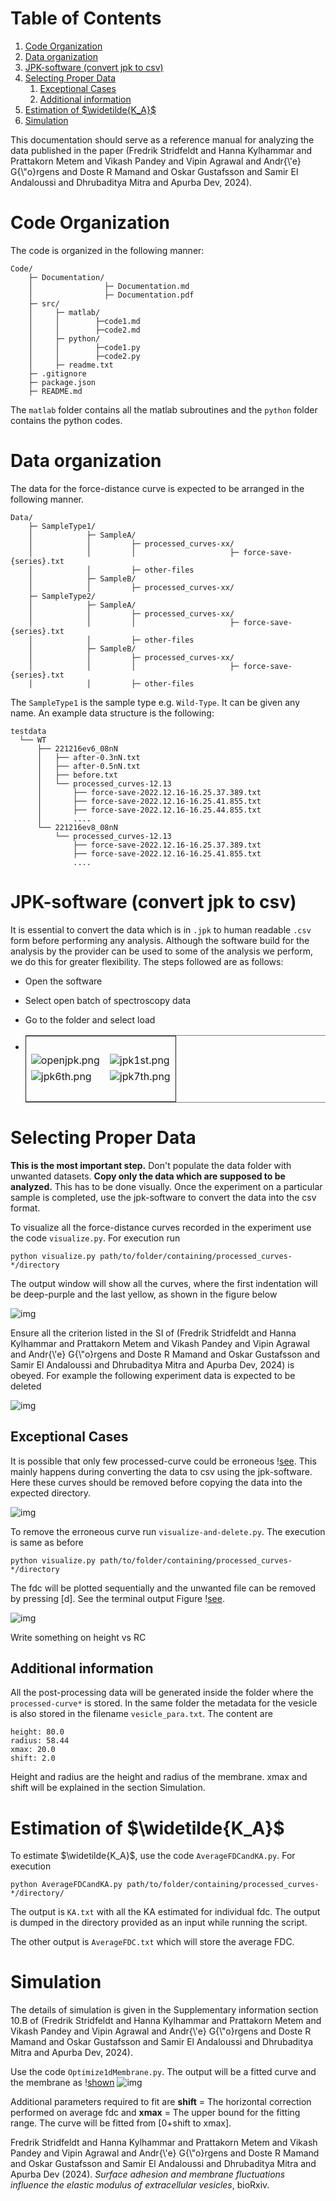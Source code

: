 
# Table of Contents

1.  [Code Organization](#orgee525de)
2.  [Data organization](#org558e07b)
3.  [JPK-software (convert jpk to csv)](#orgebe0f09)
4.  [Selecting Proper Data](#orgd1dd9f9)
    1.  [Exceptional Cases](#orge908c5b)
    2.  [Additional information](#org2095133)
5.  [Estimation of $\widetilde{K_A}$](#orga66e974)
6.  [Simulation](#orgf02b138)

This documentation should serve as a reference manual for analyzing the data published in the paper (Fredrik Stridfeldt and Hanna Kylhammar and Prattakorn Metem and Vikash Pandey and Vipin Agrawal and Andr{\\'e} G{\\"o}rgens and Doste R Mamand and Oskar Gustafsson and Samir El Andaloussi and Dhrubaditya Mitra and Apurba Dev, 2024).


<a id="orgee525de"></a>

# Code Organization

The code is organized in the following manner:

    Code/
        ├─ Documentation/
        │                ├─ Documentation.md
        │                ├─ Documentation.pdf
        ├─ src/
        │     ├─ matlab/
        │     │        ├─code1.md
        │     │        ├─code2.md
        │     ├─ python/
        │     │        ├─code1.py
        │     │        ├─code2.py
        │     ├─ readme.txt
        ├─ .gitignore
        ├─ package.json
        ├─ README.md

The `matlab` folder contains all the matlab subroutines and the `python` folder contains the python codes.


<a id="org558e07b"></a>

# Data organization

The data for the force-distance curve is expected to be arranged in the following manner.

    Data/
        ├─ SampleType1/
        │            ├─ SampleA/
        │            │         ├─ processed_curves-xx/
        │            │         │                     ├─ force-save-{series}.txt
        │            │         ├─ other-files
        │            ├─ SampleB/
        │            │         ├─ processed_curves-xx/
        ├─ SampleType2/
        │            ├─ SampleA/
        │            │         ├─ processed_curves-xx/
        │            │         │                     ├─ force-save-{series}.txt
        │            │         ├─ other-files
        │            ├─ SampleB/
        │            │         ├─ processed_curves-xx/
        │            │         │                     ├─ force-save-{series}.txt
        │            │         ├─ other-files

The `SampleType1` is the sample type e.g. `Wild-Type`. It can be given any name. An example data structure is the following:

    testdata
      └── WT
          ├── 221216ev6_08nN
          │   ├── after-0.3nN.txt
          │   ├── after-0.5nN.txt
          │   ├── before.txt
          │   └── processed_curves-12.13
          │       ├── force-save-2022.12.16-16.25.37.389.txt
          │       ├── force-save-2022.12.16-16.25.41.855.txt
          │       ├── force-save-2022.12.16-16.25.44.855.txt
          │       ....
          └── 221216ev8_08nN
              └── processed_curves-12.13
                  ├── force-save-2022.12.16-16.25.37.389.txt
                  ├── force-save-2022.12.16-16.25.41.855.txt
                  ....


<a id="orgebe0f09"></a>

# JPK-software (convert jpk to csv)

It is essential to convert the data which is in `.jpk` to human readable `.csv` form before performing any analysis. Although the software build for the analysis by the provider can be used to some of the analysis we perform, we do this for greater flexibility. The steps followed are as follows:

-   Open the software
-   Select open batch of spectroscopy data
-   Go to the folder and select load
-   <table border="2" cellspacing="0" cellpadding="6" rules="groups" frame="hsides">
    
    
    <colgroup>
    <col  class="org-left" />
    
    <col  class="org-left" />
    </colgroup>
    <tbody>
    <tr>
    <td class="org-left">&#xa0;</td>
    <td class="org-left">&#xa0;</td>
    </tr>
    
    <tr>
    <td class="org-left"><img src="imgs/openjpk.png" alt="openjpk.png" /></td>
    <td class="org-left"><img src="imgs/jpk1st.png" alt="jpk1st.png" /></td>
    </tr>
    
    <tr>
    <td class="org-left"><img src="imgs/jpk6th.png" alt="jpk6th.png" /></td>
    <td class="org-left"><img src="imgs/jpk7th.png" alt="jpk7th.png" /></td>
    </tr>
    
    <tr>
    <td class="org-left">&#xa0;</td>
    <td class="org-left">&#xa0;</td>
    </tr>
    </tbody>
    </table>


<a id="orgd1dd9f9"></a>

# Selecting Proper Data

**This is the most important step.** Don't populate the data folder with unwanted datasets. **Copy only the data which are supposed to be analyzed.** This has to be done visually. Once the experiment on a particular sample is completed, use the jpk-software to convert the data into the csv format. 

To visualize all the force-distance curves recorded in the experiment use the code `visualize.py`. For execution run

    python visualize.py path/to/folder/containing/processed_curves-*/directory

The output window will show all the curves, where the first indentation will be deep-purple and the last yellow, as shown in the figure below

![img](./imgs/testvizualize.png)

Ensure all the criterion listed in the SI of (Fredrik Stridfeldt and Hanna Kylhammar and Prattakorn Metem and Vikash Pandey and Vipin Agrawal and Andr{\\'e} G{\\"o}rgens and Doste R Mamand and Oskar Gustafsson and Samir El Andaloussi and Dhrubaditya Mitra and Apurba Dev, 2024) is obeyed. For example the following experiment data is expected to be deleted

![img](imgs/reject1.png)


<a id="orge908c5b"></a>

## Exceptional Cases

It is possible that only few processed-curve could be erroneous \![see](fig-fewerror). This mainly happens during converting the data to csv using the jpk-software. Here these curves should be removed before copying the data into the expected directory. 

![img](./imgs/removebadguy.png)

To remove the erroneous curve run `visualize-and-delete.py`. The execution is same as before

    python visualize.py path/to/folder/containing/processed_curves-*/directory

The fdc will be plotted sequentially and the unwanted file can be removed by pressing [d]. See the terminal output Figure \![see](term<sub>info</sub>).

![img](imgs/sequencial-removing.png)

Write something on height vs RC


<a id="org2095133"></a>

## Additional information

All the post-processing data will be generated inside the folder where the `processed-curve*` is stored. In the same folder the metadata for the vesicle is also stored in the filename `vesicle_para.txt`. The content are

    height: 80.0 
    radius: 58.44 
    xmax: 20.0
    shift: 2.0

Height and radius are the height and radius of the membrane. xmax and shift will be explained in the section Simulation. 


<a id="orga66e974"></a>

# Estimation of $\widetilde{K_A}$

To estimate $\widetilde{K_A}$, use the code `AverageFDCandKA.py`. For execution

    python AverageFDCandKA.py path/to/folder/containing/processed_curves-*/directory/

The output is `KA.txt` with all the KA estimated for individual fdc. The output is dumped
in the directory provided as an input while running the script.

The other output is `AverageFDC.txt` which will store the average FDC.


<a id="orgf02b138"></a>

# Simulation

The details of simulation is given in the Supplementary information section 10.B of (Fredrik Stridfeldt and Hanna Kylhammar and Prattakorn Metem and Vikash Pandey and Vipin Agrawal and Andr{\\'e} G{\\"o}rgens and Doste R Mamand and Oskar Gustafsson and Samir El Andaloussi and Dhrubaditya Mitra and Apurba Dev, 2024).

Use the code `Optimize1dMembrane.py`. The output will be a fitted curve and the membrane as \![shown](fig-fit)
![img](./imgs/Simulation.png)

Additional parameters required to fit are **shift** = The horizontal correction performed on average fdc and **xmax** = The upper bound for the fitting range. The curve will be fitted from [0+shift to xmax].

Fredrik Stridfeldt and Hanna Kylhammar and Prattakorn Metem and Vikash Pandey and Vipin Agrawal and Andr{\\'e} G{\\"o}rgens and Doste R Mamand and Oskar Gustafsson and Samir El Andaloussi and Dhrubaditya Mitra and Apurba Dev (2024). *Surface adhesion and membrane fluctuations influence the elastic modulus of extracellular vesicles*, bioRxiv.

